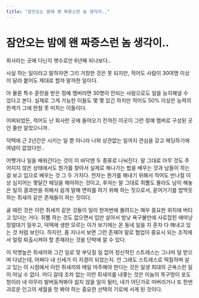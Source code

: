 ```yaml
---
title: "잠안오는 밤에 왠 짜증스런 놈 생각이.."
---
```

# 잠안오는 밤에 왠 짜증스런 놈 생각이..

회사라는 곳에 다닌지 햇수로만 6년째 되나보다..

사실 하는 일이라고 말하자면 그리 거창한 것은 못 되지만, 적어도 사람이 30여명 이상이 달라 붙어도 제대로 할까 말까한 일이다.

아 물론 특수 훈련을 받은 정예 멤버라면 30명이 안되는 사람으로도 일을 능히해낼 수 있다고 본다. 실제로 그게 가능한 이들도 몇 몇 있긴 하지만 적어도 50% 이상은 능력의 한계가 그에 한참 못 미치는 이들이다.

어찌되었든, 적어도 난 회사란 곳에 들어오기 전까진 이곳이 그런 정예 멤버로 구성된 곳인 줄만 알았으니까..

덕택에 근 2년간은 시키는 일 뿐 아니라 나와 상관없는 일까지 관심을 갖고 헤딩하기에 여념이 없었다만..

어쨋거나 일을 배워간다는 것이 이 바닥엔 두 종류로 나눠진다. 말 그대로 아무 것도 주어지지 않은 상태에서도 뭔가를 찾아서 실제로 해나가는 법을 배우는 것과 남들이 하는 걸 보고 입으로 배우는 것 그 두 가지다. 전자는 뭔가를 해내기 위해서 적어도 반나절 이상 심지어는 몇달간 헤딩을 해야하는 것이고, 후자는 말 그대로 쥐뿔도 몰라도 남이 해놓은 일의 결과만을 취해서 쉽게 말해 면피를 하기 위해 하는 짓으로서, 묻어가기를 밥먹듯하는 쥐새끼 같은 존재들이 하는 짓이다.

골 때린 것은 이런 쥐새끼 같은 것들이 일이 한꺼번에 몰려드는 매우 중요한 위치에 버티고 있다는 거다. 쥐뿔 하는 것도 없으면서 입만 살아서 밤낮 욕구불만에 사로잡힌 애마냥 칭얼대기 일쑤고, 덕택에 생판 모르는 이가 보기에는 온 동네 일을 지 혼자 다 해내고 있는 것 처럼 보인다. 하지만, 좀 지나서 보면 그런 존재야 말로 협업이 중요시 되는 조직에서 얼렁 퇴출시켜야 할 존재라는 것을 단박에 알 수 있다.

이 악명높은 쥐새끼와 그간 일로 맞 부딧칠 일 없어 정신적인 스트레스는 그나마 덜 받으며 다녔는데, 어쩌다 내 신세가 이 지경이 되었는지. 안 그래도 스트레스로 떡칠하며 살고 있는 이 시점에서 이런 쥐새끼와 매일 마주해야 한다는 것은 일생 최대의 곤욕스런 일이 아닐 수 없다. 어디 갈데 조차 없는 이런 쥐새끼를 내쫓는 것은 이놈의 목구멍이 포도청이라 내 아무리 발버둥쳐봐야 쉽지 않을 일이 될터, 내가 어딘가로 떠버리거나 또 한번 괴로운 인고의 세월을 맛 봐야 하는 중요한 선택의 기로에 서게 된 것이다.



